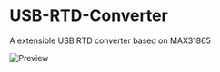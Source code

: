# USB-RTD-Converter
A extensible USB RTD converter based on MAX31865

![Preview](https://github.com/PY1CX/USB-RTD-Converter/blob/master/HW/OUTPUT%20FILES/IMG3D_rev1.png?raw=true)
